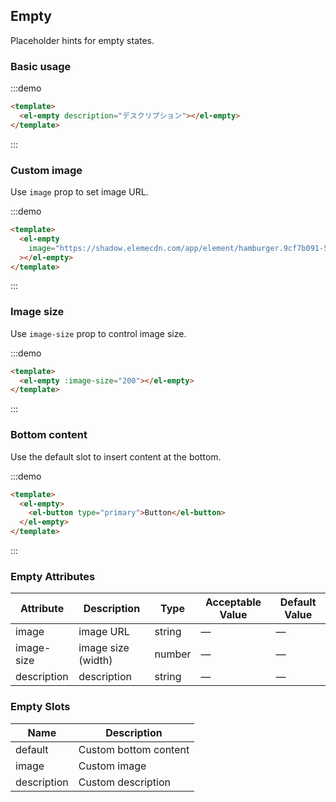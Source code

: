 ## Empty

Placeholder hints for empty states.

### Basic usage

:::demo

```html
<template>
  <el-empty description="デスクリプション"></el-empty>
</template>
```

:::

### Custom image

Use `image` prop to set image URL.

:::demo

```html
<template>
  <el-empty
    image="https://shadow.elemecdn.com/app/element/hamburger.9cf7b091-55e9-11e9-a976-7f4d0b07eef6.png"
  ></el-empty>
</template>
```

:::

### Image size

Use `image-size` prop to control image size.

:::demo

```html
<template>
  <el-empty :image-size="200"></el-empty>
</template>
```

:::

### Bottom content

Use the default slot to insert content at the bottom.

:::demo

```html
<template>
  <el-empty>
    <el-button type="primary">Button</el-button>
  </el-empty>
</template>
```

:::

### Empty Attributes

| Attribute   | Description        | Type   | Acceptable Value | Default Value |
| ----------- | ------------------ | ------ | ---------------- | ------------- |
| image       | image URL          | string | —                | —             |
| image-size  | image size (width) | number | —                | —             |
| description | description        | string | —                | —             |

### Empty Slots

| Name        | Description           |
| ----------- | --------------------- |
| default     | Custom bottom content |
| image       | Custom image          |
| description | Custom description    |
